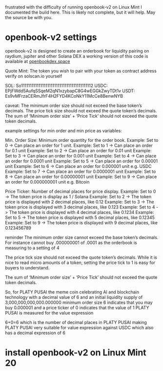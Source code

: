 frustrated with the difficulty of running openbook-v2 on Linux Mint I documented the build here. This is likely not complete, but it will help. May the source be with you.
# openbook-v2 settings
openbook-v2 is designed to create an orderbook for liquidity pairing on raydium, jupiter and other Solana DEX a working version of this code is available at <a href="https://openbookdex.space">openbookdex.space</a><br />

Quote Mint: The token you wish to pair with your token as contract address verify on solscan.io yourself

SOL: So11111111111111111111111111111111111111112
USDC: EPjFWdd5AufqSSqeM2qN1xzybapC8G4wEGGkZwyTDt1v
USDT: Es9vMFrzaCERmJfrF4H2FYD4KCoNkY11McCe8BenwNYB

caveat:
The minimum order size should not exceed the base token’s decimals.
The price tick size should not exceed the quote token’s decimals.
The sum of ‘Minimum order size’ + ‘Price Tick’ should not exceed the quote token decimals.

example settings for min order and min price as variables:

Min. Order Size: Minimum order quantity for the order book.
Example: Set to 0 -> Can place an order for 1 unit.
Example: Set to 1 -> Can place an order for 0.1 unit
Example: Set to 2 -> Can place an order for 0.01 unit
Example: Set to 3 -> Can place an order for 0.001 unit
Example: Set to 4 -> Can place an order for 0.0001 unit
Example: Set to 5 -> Can place an order for 0.00001 unit
Example: Set to 6 -> Can place an order for 0.000001 unit e.g. USDC
Example: Set to 7 -> Can place an order for 0.0000001 unit
Example: Set to 8 -> Can place an order for 0.00000001 unit
Example: Set to 9 -> Can place an order for 0.000000001 unit e.g. Bitcoin

Price Ticker: Number of decimal places for price display.
Example: Set to 0 -> The token price is display as 1 / Solana
Example: Set to 2 -> The token price is displayed with 2 decimal places, like 0.12
Example: Set to 3 -> The token price is displayed with 3 decimal places, like 0.123
Example: Set to 4 -> The token price is displayed with 4 decimal places, like 0.1234
Example: Set to 5 -> The token price is displayed with 5 decimal places, like 0.12345
Example: Set to 9 -> The token price is displayed with 9 decimal places, like 0.123456789


reminder
The minimum order size cannot exceed the base token’s decimals. For instance cannot buy .000000001 of .0001 as the orderbook is measuring to a setting of 4

The price tick size should not exceed the quote token’s decimals. While it is nice to read micro amounts of a token, setting the price tick to 1 is easy for buyers to understand.

The sum of ‘Minimum order size’ + ‘Price Tick’ should not exceed the quote token decimals.

So, for PLATY PUSAI the meme coin celebrating AI and blockchain technology with a 
decimal value of 6 and an initial liquidity supply of 3,000,000,000,000.000000
minimum order size 6 indicates that you may buy 0.000001
and a price ticker of 0 indicates that the value of 1 PLATY PUSAI is measured for the value expression

6+0=6 which is the number of decimal places in PLATY PUSAI making PLATY PUSAI very suitable for value expression against USDC which also has a decimal expression of 6


# install openbook-v2 on Linux Mint 20




